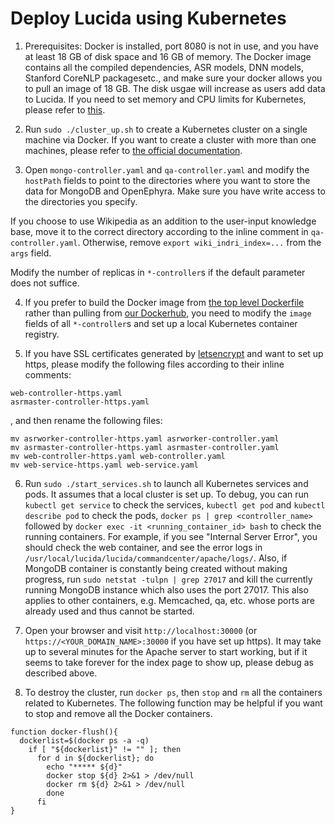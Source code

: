 # Deploy Lucida using Kubernetes

1. Prerequisites:
  Docker is installed, port 8080 is not in use,
  and you have at least 18 GB of disk space and 16 GB of memory.
  The Docker image contains all the compiled dependencies, ASR models, DNN models,
  Stanford CoreNLP packagesetc.,
  and make sure your docker allows you to pull an image of 18 GB.
  The disk usgae will increase as users add data to Lucida.
  If you need to set memory and CPU limits for Kubernetes,
  please refer to [this](http://kubernetes.io/docs/admin/limitrange/).

2. Run `sudo ./cluster_up.sh` to create a Kubernetes cluster on a single machine via Docker.
  If you want to create a cluster with more than one machines,
  please refer to [the official documentation](http://kubernetes.io/docs/).

3. Open `mongo-controller.yaml` and `qa-controller.yaml` and modify the `hostPath` fields
  to point to the directories where you want to store the data for MongoDB and OpenEphyra.
  Make sure you have write access to the directories you specify. 

  If you choose to use Wikipedia as an addition to the user-input knowledge base,
  move it to the correct directory according to the inline comment in `qa-controller.yaml`.
  Otherwise, remove `export wiki_indri_index=...` from the `args` field.

  Modify the number of replicas in `*-controller`s if the default parameter does not suffice.

4. If you prefer to build the Docker image from [the top level Dockerfile](../../Dockerfile)
  rather than pulling from [our Dockerhub](https://hub.docker.com/r/claritylab/lucida/), you need to modify
  the `image` fields of all `*-controller`s and set up a local Kubernetes container registry.

5. If you have SSL certificates generated by [letsencrypt](https://letsencrypt.org/)
   and want to set up https, please modify the following files according to their inline comments:

  ```
  web-controller-https.yaml
  asrmaster-controller-https.yaml
  ```
  
  , and then rename the following files:
  
  ```
  mv asrworker-controller-https.yaml asrworker-controller.yaml
  mv asrmaster-controller-https.yaml asrmaster-controller.yaml
  mv web-controller-https.yaml web-controller.yaml
  mv web-service-https.yaml web-service.yaml
  ```

6. Run `sudo ./start_services.sh` to launch all Kubernetes services and pods.
  It assumes that a local cluster is set up.
  To debug, you can run `kubectl get service` to check the services,
  `kubectl get pod` and `kubectl describe pod` to check the pods,
  `docker ps | grep <controller_name>` followed by `docker exec -it <running_container_id> bash` to check the running containers.
  For example, if you see "Internal Server Error", you should check the web container,
  and see the error logs in `/usr/local/lucida/lucida/commandcenter/apache/logs/`.
  Also, if MongoDB container is constantly being created without making progress, 
  run `sudo netstat -tulpn | grep 27017` and kill the currently running MongoDB instance which also uses the port 27017.
  This also applies to other containers, e.g. Memcached, qa, etc. whose ports are already used and thus cannot be started.

7. Open your browser and visit `http://localhost:30000` (or `https://<YOUR_DOMAIN_NAME>:30000` if you have set up https).
  It may take up to several minutes for the Apache server to start working,
  but if it seems to take forever for the index page to show up, please debug as described above.

8. To destroy the cluster, run `docker ps`, then `stop` and `rm` all the containers related to Kubernetes.
   The following function may be helpful if you want to stop and remove all the Docker containers.

  ```
  function docker-flush(){
    dockerlist=$(docker ps -a -q)
      if [ "${dockerlist}" != "" ]; then
        for d in ${dockerlist}; do
          echo "***** ${d}"
          docker stop ${d} 2>&1 > /dev/null
          docker rm ${d} 2>&1 > /dev/null
          done
        fi
  }
  ```
